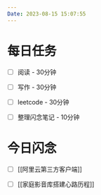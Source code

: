 ```yaml
---
Date: 2023-08-15 15:07:55
---
```


# 每日任务
- [ ] 阅读 - 30分钟
- [ ] 写作 - 30分钟
- [ ] leetcode - 30分钟
- [ ] 整理闪念笔记 - 10分钟


# 今日闪念
- [ ] [[阿里云第三方客户端]]
- [ ] [[家庭影音库搭建心路历程]]



